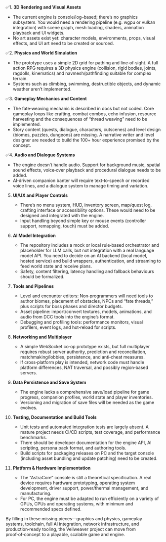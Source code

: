✅1. **3D Rendering and Visual Assets**

   * The current engine is console/log–based; there’s no graphics subsystem. You would need a rendering pipeline (e.g. wgpu or vulkan integration) with scene graph, mesh loading, shaders, animation playback and UI widgets.
   * No art assets exist yet: character models, environments, props, visual effects, and UI art need to be created or sourced.

✅2. **Physics and World Simulation**

   * The prototype uses a simple 2D grid for pathing and line‑of‑sight. A full action RPG requires a 3D physics engine (collision, rigid bodies, joints, ragdolls, kinematics) and navmesh/pathfinding suitable for complex terrain.
   * Systems such as climbing, swimming, destructible objects, and dynamic weather aren’t implemented.

✅3. **Gameplay Mechanics and Content**

   * The fate‑weaving mechanic is described in docs but not coded. Core gameplay loops like crafting, combat combos, echo infusion, resource harvesting and the consequences of “thread weaving” need to be implemented.
   * Story content (quests, dialogue, characters, cutscenes) and level design (biomes, puzzles, dungeons) are missing. A narrative writer and level designer are needed to build the 100+ hour experience promised by the concept.

✅4. **Audio and Dialogue Systems**

   * The engine doesn’t handle audio. Support for background music, spatial sound effects, voice‑over playback and procedural dialogue needs to be added.
   * AI‑driven companion banter will require text‑to‑speech or recorded voice lines, and a dialogue system to manage timing and variation.

5. **UI/UX and Player Controls**

   * There’s no menu system, HUD, inventory screen, map/quest log, crafting interface or accessibility options. These would need to be designed and integrated with the engine.
   * Input handling beyond simple key or mouse events (controller support, remapping, touch) must be added.

6. **AI Model Integration**

   * The repository includes a mock or local rule‑based orchestrator and placeholder for LLM calls, but not integration with a real language model API. You need to decide on an AI backend (local model, hosted service) and build wrappers, authentication, and streaming to feed world state and receive plans.
   * Safety, content filtering, latency handling and fallback behaviours should be formalized.

7. **Tools and Pipelines**

   * Level and encounter editors: Non‑programmers will need tools to author biomes, placement of obstacles, NPCs and “fate threads,” plus scripts for boss phases and director budgets.
   * Asset pipeline: import/convert textures, models, animations, and audio from DCC tools into the engine’s format.
   * Debugging and profiling tools: performance monitors, visual profilers, event logs, and hot‑reload for scripts.

8. **Networking and Multiplayer**

   * A simple WebSocket co‑op prototype exists, but full multiplayer requires robust server authority, prediction and reconciliation, matchmaking/lobbies, persistence, and anti‑cheat measures.
   * If cross‑platform play is intended, network code must handle platform differences, NAT traversal, and possibly region‑based servers.

9. **Data Persistence and Save System**

   * The engine lacks a comprehensive save/load pipeline for game progress, companion profiles, world state and player inventories.
   * Versioning and migration of save files will be needed as the game evolves.

10. **Testing, Documentation and Build Tools**

    * Unit tests and automated integration tests are largely absent. A mature project needs CI/CD scripts, test coverage, and performance benchmarks.
    * There should be developer documentation for the engine API, AI scripting, persona pack format, and authoring tools.
    * Build scripts for packaging releases on PC and the target console (including asset bundling and update patching) need to be created.

11. **Platform & Hardware Implementation**

    * The “AstraCore” console is still a theoretical specification. A real device requires hardware prototyping, operating system development, driver support, power/thermal management, and manufacturing.
    * For PC, the engine must be adapted to run efficiently on a variety of GPUs, CPUs and operating systems, with minimum and recommended specs defined.

By filling in these missing pieces—graphics and physics, gameplay systems, toolchain, full AI integration, network infrastructure, and production‑ready tooling, the Veilweaver project can move from proof‑of‑concept to a playable, scalable game and engine.
